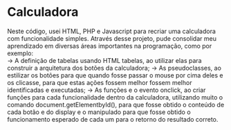 # Calculadora
Neste código, usei HTML, PHP e Javascript para recriar uma calculadora com funcionalidade simples. Através desse projeto, pude consolidar meu aprendizado em diversas áreas importantes na programação, como por exemplo:
<br>
 -> A definição de tabelas usando HTML tabelas, ao utilizar elas para construir a arquitetura dos botões da calculadora; 
 -> As pseudoclasses, ao estilizar os botões para que quando fosse passar o mouse por cima deles e os clicasse, para que estas ações fossem melhor fossem melhor identificadas e executadas; 
 -> As funções e o evento onclick, ao criar funções para cada funcionalidade dentro da calculadora, utilizando muito o comando document.getElementbyId(), para que fosse obtido o conteúdo de cada botão e do display e o manipulado para que fosse obtido o funcionamento esperado de cada um para o retorno do resultado correto.
